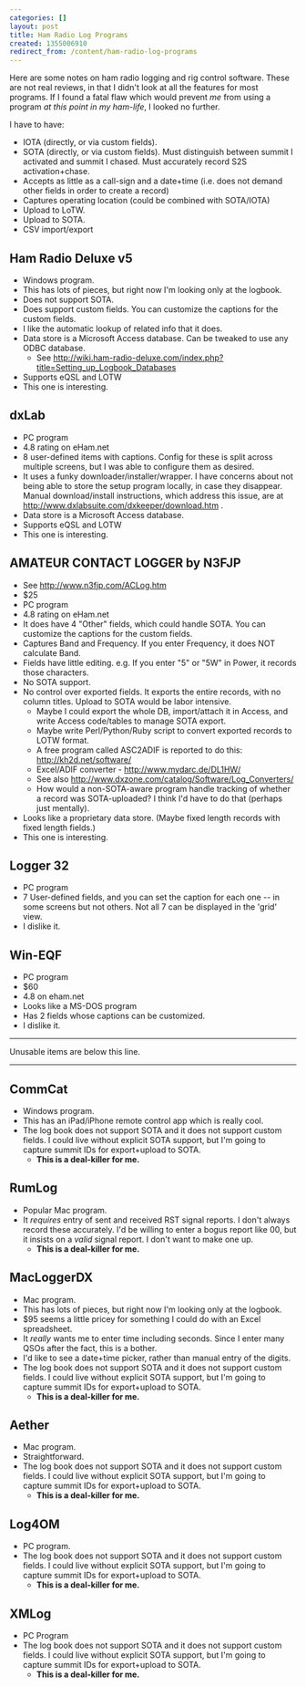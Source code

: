 ```yaml
---
categories: []
layout: post
title: Ham Radio Log Programs
created: 1355006910
redirect_from: /content/ham-radio-log-programs
---
```

Here are some notes on ham radio logging and rig control software.  These are not real reviews, in that I didn't look at all the features for most programs.  If I found a fatal flaw which would prevent *me* from using a program *at this point in my ham-life*, I looked no further.

I have to have:

* IOTA (directly, or via custom fields).
* SOTA (directly, or via custom fields).  Must distinguish between summit I activated and summit I chased.  Must accurately record S2S activation+chase.
* Accepts as little as a call-sign and a date+time (i.e. does not demand other fields in order to create a record)
* Captures operating location (could be combined with SOTA/IOTA)
* Upload to LoTW.
* Upload to SOTA.
* CSV import/export


Ham Radio Deluxe v5
----------------
* Windows program.
* This has lots of pieces, but right now I'm looking only at the logbook.
* Does not support SOTA.
* Does support custom fields.  You can customize the captions for the custom fields.
* I like the automatic lookup of related info that it does.
* Data store is a Microsoft Access database.  Can be tweaked to use any ODBC database.
    * See http://wiki.ham-radio-deluxe.com/index.php?title=Setting_up_Logbook_Databases
* Supports eQSL and LOTW
* This one is interesting.


dxLab
-------
* PC program
* 4.8 rating on eHam.net
* 8 user-defined items with captions.  Config for these is split across multiple screens, but I was able to configure them as desired.
* It uses a funky downloader/installer/wrapper.  I have concerns about not being able to store the setup program locally, in case they disappear.  Manual download/install instructions, which address this issue, are at http://www.dxlabsuite.com/dxkeeper/download.htm .
* Data store is a Microsoft Access database.
* Supports eQSL and LOTW
* This one is interesting.


AMATEUR CONTACT LOGGER by N3FJP
------------------------------------
* See http://www.n3fjp.com/ACLog.htm
* $25
* PC program
* 4.8 rating on eHam.net
* It does have 4 "Other" fields, which could handle SOTA.   You can customize the captions for the custom fields.
* Captures Band and Frequency.  If you enter Frequency, it does NOT calculate Band.
* Fields have little editing.  e.g. If you enter "5" or "5W" in Power, it records those characters.
* No SOTA support.
* No control over exported fields.  It exports the entire records, with no column titles.  Upload to SOTA would be labor intensive.
    * Maybe I could export the whole DB, import/attach it in Access, and write Access code/tables to manage SOTA export.
    * Maybe write Perl/Python/Ruby script to convert exported records to LOTW format.
    * A free program called ASC2ADIF is reported to do this: http://kh2d.net/software/
    * Excel/ADIF converter - http://www.mydarc.de/DL1HW/
    * See also http://www.dxzone.com/catalog/Software/Log_Converters/
    * How would a non-SOTA-aware program handle tracking of whether a record was SOTA-uploaded?  I think I'd have to do that (perhaps just mentally).
* Looks like a proprietary data store.  (Maybe fixed length records with fixed length fields.)
* This one is interesting.


Logger 32
-----------
* PC program
* 7 User-defined fields, and you can set the caption for each one -- in some screens but not others.  Not all 7 can be displayed in the 'grid' view.
* I dislike it.


Win-EQF
----------
* PC program
* $60
* 4.8 on eham.net
* Looks like a MS-DOS program
* Has 2 fields whose captions can be customized.
* I dislike it.

-----
Unusable items are below this line.

-----

CommCat
-------
* Windows program.
* This has an iPad/iPhone remote control app which is really cool.
* The log book does not support SOTA and it does not support custom fields.  I could live without explicit SOTA support, but I'm going to capture summit IDs for export+upload to SOTA.
    * **This is a deal-killer for me.**


RumLog
------
* Popular Mac program.
* It *requires* entry of sent and received RST signal reports.  I don't always record these accurately.  I'd be willing to enter a bogus report like 00, but it insists on a *valid* signal report.  I don't want to make one up.
    * **This is a deal-killer for me.**


MacLoggerDX
-----------
* Mac program.
* This has lots of pieces, but right now I'm looking only at the logbook.
* $95 seems a little pricey for something I could do with an Excel spreadsheet.
* It *really* wants me to enter time including seconds.  Since I enter many QSOs after the fact, this is a bother.
* I'd like to see a date+time picker, rather than manual entry of the digits.
* The log book does not support SOTA and it does not support custom fields.  I could live without explicit SOTA support, but I'm going to capture summit IDs for export+upload to SOTA.
    * **This is a deal-killer for me.**


Aether
------
* Mac program.
* Straightforward.
* The log book does not support SOTA and it does not support custom fields.  I could live without explicit SOTA support, but I'm going to capture summit IDs for export+upload to SOTA.
    * **This is a deal-killer for me.**


Log4OM
---------
* PC program.
* The log book does not support SOTA and it does not support custom fields.  I could live without explicit SOTA support, but I'm going to capture summit IDs for export+upload to SOTA.
    * **This is a deal-killer for me.**


XMLog
--------
* PC Program
* The log book does not support SOTA and it does not support custom fields.  I could live without explicit SOTA support, but I'm going to capture summit IDs for export+upload to SOTA.
    * **This is a deal-killer for me.**
